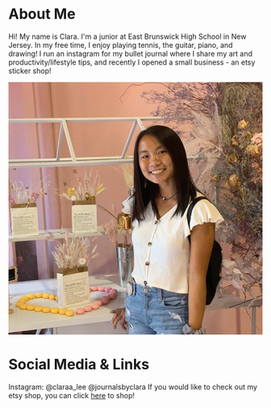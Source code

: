# About Me

Hi! My name is Clara. I'm a junior at East Brunswick High School in New Jersey. In my free time, I enjoy playing tennis, the guitar, piano, and drawing! I run an instagram for my bullet journal where I share my art and productivity/lifestyle tips, and recently I opened a small business - an etsy sticker shop!

![](103051054_740852556709537_5412555600928906689_n.jpg)

# Social Media & Links
Instagram: @claraa_lee
           @journalsbyclara
If you would like to check out my etsy shop, you can click [here](https://www.bucketofstickers.etsy.com) to shop!
